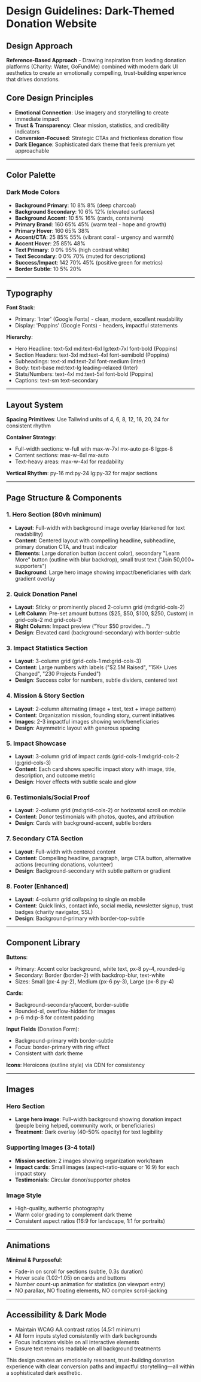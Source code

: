 # Design Guidelines: Dark-Themed Donation Website

## Design Approach
**Reference-Based Approach** - Drawing inspiration from leading donation platforms (Charity: Water, GoFundMe) combined with modern dark UI aesthetics to create an emotionally compelling, trust-building experience that drives donations.

## Core Design Principles
- **Emotional Connection**: Use imagery and storytelling to create immediate impact
- **Trust & Transparency**: Clear mission, statistics, and credibility indicators
- **Conversion-Focused**: Strategic CTAs and frictionless donation flow
- **Dark Elegance**: Sophisticated dark theme that feels premium yet approachable

---

## Color Palette

### Dark Mode Colors
- **Background Primary**: 10 8% 8% (deep charcoal)
- **Background Secondary**: 10 6% 12% (elevated surfaces)
- **Background Accent**: 10 5% 16% (cards, containers)
- **Primary Brand**: 160 65% 45% (warm teal - hope and growth)
- **Primary Hover**: 160 65% 38%
- **Accent/CTA**: 25 85% 55% (vibrant coral - urgency and warmth)
- **Accent Hover**: 25 85% 48%
- **Text Primary**: 0 0% 95% (high contrast white)
- **Text Secondary**: 0 0% 70% (muted for descriptions)
- **Success/Impact**: 142 70% 45% (positive green for metrics)
- **Border Subtle**: 10 5% 20%

---

## Typography

**Font Stack**: 
- Primary: 'Inter' (Google Fonts) - clean, modern, excellent readability
- Display: 'Poppins' (Google Fonts) - headers, impactful statements

**Hierarchy**:
- Hero Headline: text-5xl md:text-6xl lg:text-7xl font-bold (Poppins)
- Section Headers: text-3xl md:text-4xl font-semibold (Poppins)
- Subheadings: text-xl md:text-2xl font-medium (Inter)
- Body: text-base md:text-lg leading-relaxed (Inter)
- Stats/Numbers: text-4xl md:text-5xl font-bold (Poppins)
- Captions: text-sm text-secondary

---

## Layout System

**Spacing Primitives**: Use Tailwind units of 4, 6, 8, 12, 16, 20, 24 for consistent rhythm

**Container Strategy**:
- Full-width sections: w-full with max-w-7xl mx-auto px-6 lg:px-8
- Content sections: max-w-6xl mx-auto
- Text-heavy areas: max-w-4xl for readability

**Vertical Rhythm**: py-16 md:py-24 lg:py-32 for major sections

---

## Page Structure & Components

### 1. Hero Section (80vh minimum)
- **Layout**: Full-width with background image overlay (darkened for text readability)
- **Content**: Centered layout with compelling headline, subheadline, primary donation CTA, and trust indicator
- **Elements**: Large donation button (accent color), secondary "Learn More" button (outline with blur backdrop), small trust text ("Join 50,000+ supporters")
- **Background**: Large hero image showing impact/beneficiaries with dark gradient overlay

### 2. Quick Donation Panel
- **Layout**: Sticky or prominently placed 2-column grid (md:grid-cols-2)
- **Left Column**: Pre-set amount buttons ($25, $50, $100, $250, Custom) in grid-cols-2 md:grid-cols-3
- **Right Column**: Impact preview ("Your $50 provides...")
- **Design**: Elevated card (background-secondary) with border-subtle

### 3. Impact Statistics Section
- **Layout**: 3-column grid (grid-cols-1 md:grid-cols-3)
- **Content**: Large numbers with labels ("$2.5M Raised", "15K+ Lives Changed", "230 Projects Funded")
- **Design**: Success color for numbers, subtle dividers, centered text

### 4. Mission & Story Section
- **Layout**: 2-column alternating (image + text, text + image pattern)
- **Content**: Organization mission, founding story, current initiatives
- **Images**: 2-3 impactful images showing work/beneficiaries
- **Design**: Asymmetric layout with generous spacing

### 5. Impact Showcase
- **Layout**: 3-column grid of impact cards (grid-cols-1 md:grid-cols-2 lg:grid-cols-3)
- **Content**: Each card shows specific impact story with image, title, description, and outcome metric
- **Design**: Hover effects with subtle scale and glow

### 6. Testimonials/Social Proof
- **Layout**: 2-column grid (md:grid-cols-2) or horizontal scroll on mobile
- **Content**: Donor testimonials with photos, quotes, and attribution
- **Design**: Cards with background-accent, subtle borders

### 7. Secondary CTA Section
- **Layout**: Full-width with centered content
- **Content**: Compelling headline, paragraph, large CTA button, alternative actions (recurring donations, volunteer)
- **Design**: Background-secondary with subtle pattern or gradient

### 8. Footer (Enhanced)
- **Layout**: 4-column grid collapsing to single on mobile
- **Content**: Quick links, contact info, social media, newsletter signup, trust badges (charity navigator, SSL)
- **Design**: Background-primary with border-top-subtle

---

## Component Library

**Buttons**:
- Primary: Accent color background, white text, px-8 py-4, rounded-lg
- Secondary: Border (border-2) with backdrop-blur, text-white
- Sizes: Small (px-4 py-2), Medium (px-6 py-3), Large (px-8 py-4)

**Cards**:
- Background-secondary/accent, border-subtle
- Rounded-xl, overflow-hidden for images
- p-6 md:p-8 for content padding

**Input Fields** (Donation Form):
- Background-primary with border-subtle
- Focus: border-primary with ring effect
- Consistent with dark theme

**Icons**: Heroicons (outline style) via CDN for consistency

---

## Images

### Hero Section
- **Large hero image**: Full-width background showing donation impact (people being helped, community work, or beneficiaries)
- **Treatment**: Dark overlay (40-50% opacity) for text legibility

### Supporting Images (3-4 total)
- **Mission section**: 2 images showing organization work/team
- **Impact cards**: Small images (aspect-ratio-square or 16:9) for each impact story
- **Testimonials**: Circular donor/supporter photos

### Image Style
- High-quality, authentic photography
- Warm color grading to complement dark theme
- Consistent aspect ratios (16:9 for landscape, 1:1 for portraits)

---

## Animations

**Minimal & Purposeful**:
- Fade-in on scroll for sections (subtle, 0.3s duration)
- Hover scale (1.02-1.05) on cards and buttons
- Number count-up animation for statistics (on viewport entry)
- NO parallax, NO floating elements, NO complex scroll-jacking

---

## Accessibility & Dark Mode

- Maintain WCAG AA contrast ratios (4.5:1 minimum)
- All form inputs styled consistently with dark backgrounds
- Focus indicators visible on all interactive elements
- Ensure text remains readable on all background treatments

This design creates an emotionally resonant, trust-building donation experience with clear conversion paths and impactful storytelling—all within a sophisticated dark aesthetic.